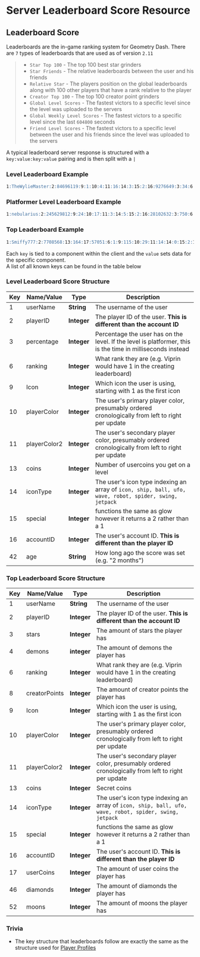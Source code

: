 # Server Leaderboard Score Resource

## Leaderboard Score

Leaderboards are the in-game ranking system for Geometry Dash. There are `7` types of leaderboards that are used as of version `2.11` 
> - `Star Top 100` - The top 100 best star grinders
> - `Star Friends` - The relative leaderboards between the user and his friends
> - `Relative Star` - The players position on the global leaderboards along with 100 other players that have a rank relative to the player
> - `Creator Top 100` - The top 100 creator point grinders
> - `Global Level Scores` - The fastest victors to a specific level since the level was uploaded to the servers
> - `Global Weekly Level Scores` - The fastest victors to a specific level since the last `604800` seconds
> - `Friend Level Scores` - The fastest victors to a specific level between the user and his friends since the level was uploaded to the servers

A typical leaderboard server response is structured with a `key:value:key:value` pairing and is then split with a `|`

<!-- tabs:start -->


### **Level Leaderboard Example**

```md
1:TheWylieMaster:2:84696119:9:1:10:4:11:16:14:3:15:2:16:9276649:3:34:6:1:13:0:42:1 second       
```

### **Platformer Level Leaderboard Example**
```md
1:nebularius:2:245629812:9:24:10:17:11:3:14:5:15:2:16:28102632:3:750:6:1:42:21 hours
```

### **Top Leaderboard Example**

```md
1:Smiffy777:2:7708568:13:164:17:57051:6:1:9:115:10:29:11:14:14:0:15:2:16:1413859:3:273000:52:4684:8:0:46:204136:4:7018    
```

<!-- tabs:end -->

Each `key` is tied to a component within the client and the `value` sets data for the specific component.  
A list of all known keys can be found in the table below

### Level Leaderboard Score Structure

| Key | Name/Value                | Type                                         | Description                                                              
|-----|---------------------------|----------------------------------------------|--------------------------------------------------------------------------
| 1   | userName				  | **String**									 | The username of the user
| 2   | playerID				  | **Integer**									 | The player ID of the user. **This is different than the account ID**
| 3   | percentage				  | **Integer**									 | Percentage the user has on the level. If the level is platformer, this is the time in milliseconds instead
| 6   | ranking					  | **Integer**									 | What rank they are (e.g. Viprin would have 1 in the creating leaderboard)
| 9   | Icon					  | **Integer**									 | Which icon the user is using, starting with 1 as the first icon
| 10  | playerColor 			  | **Integer**									 | The user's primary player color, presumably ordered cronologically from left to right per update
| 11  | playerColor2			  | **Integer**									 | The user's secondary player color, presumably ordered cronologically from left to right per update
| 13  | coins        	          | **Integer**									 | Number of usercoins you get on a level
| 14  | iconType				  | **Integer**									 | The user's icon type indexing an array of `icon, ship, ball, ufo, wave, robot, spider, swing, jetpack`
| 15  | special					  | **Integer**									 | functions the same as glow however it returns a 2 rather than a 1
| 16  | accountID				  | **Integer**									 | The user's account ID. **This is different than the player ID**
| 42  | age						  | **String** 									 | How long ago the score was set (e.g. "2 months")

### Top Leaderboard Score Structure

| Key | Name/Value                | Type                                         | Description                                                              
|-----|---------------------------|----------------------------------------------|--------------------------------------------------------------------------
| 1   | userName				  | **String**									 | The username of the user
| 2   | playerID				  | **Integer**									 | The player ID of the user. **This is different than the account ID**
| 3   | stars				  | **Integer**									 | The amount of stars the player has
| 4   | demons            | **integer**               | The amount of demons the player has
| 6   | ranking					  | **Integer**									 | What rank they are (e.g. Viprin would have 1 in the creating leaderboard)
| 8   | creatorPoints     | **Integer**                  | The amount of creator points the player has
| 9   | Icon					  | **Integer**									 | Which icon the user is using, starting with 1 as the first icon
| 10  | playerColor 			  | **Integer**									 | The user's primary player color, presumably ordered cronologically from left to right per update
| 11  | playerColor2			  | **Integer**									 | The user's secondary player color, presumably ordered cronologically from left to right per update
| 13  | coins        	          | **Integer**									 | Secret coins
| 14  | iconType				  | **Integer**									 | The user's icon type indexing an array of `icon, ship, ball, ufo, wave, robot, spider, swing, jetpack`
| 15  | special					  | **Integer**									 | functions the same as glow however it returns a 2 rather than a 1
| 16  | accountID				  | **Integer**									 | The user's account ID. **This is different than the player ID**
| 17  | userCoins         | **Integer**                  | The amount of user coins the player has
| 46  | diamonds          | **Integer**                  | The amount of diamonds the player has
| 52  | moons             | **Integer**                  | The amount of moons the player has

### Trivia

- The key structure that leaderboards follow are exactly the same as the structure used for [Player Profiles](/resources/server/user.md)  
